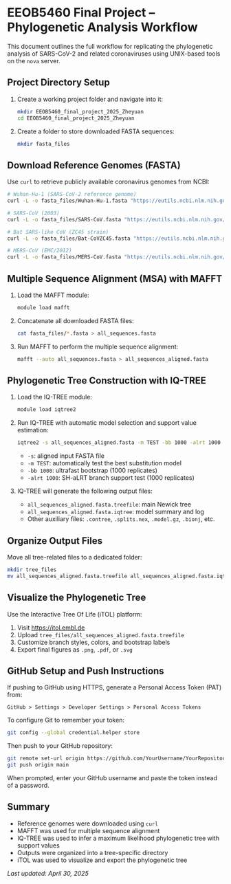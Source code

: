 # EEOB5460 Final Project – Phylogenetic Analysis Workflow

This document outlines the full workflow for replicating the phylogenetic analysis of SARS-CoV-2 and related coronaviruses using UNIX-based tools on the `nova` server.

## Project Directory Setup

1. Create a working project folder and navigate into it:

   ```bash
   mkdir EEOB5460_final_project_2025_Zheyuan
   cd EEOB5460_final_project_2025_Zheyuan
   ```

2. Create a folder to store downloaded FASTA sequences:

   ```bash
   mkdir fasta_files
   ```

## Download Reference Genomes (FASTA)

Use `curl` to retrieve publicly available coronavirus genomes from NCBI:

```bash
# Wuhan-Hu-1 (SARS-CoV-2 reference genome)
curl -L -o fasta_files/Wuhan-Hu-1.fasta "https://eutils.ncbi.nlm.nih.gov/entrez/eutils/efetch.fcgi?db=nuccore&id=MN908947.3&rettype=fasta&retmode=text"

# SARS-CoV (2003)
curl -L -o fasta_files/SARS-CoV.fasta "https://eutils.ncbi.nlm.nih.gov/entrez/eutils/efetch.fcgi?db=nuccore&id=AY278741.1&rettype=fasta&retmode=text"

# Bat SARS-like CoV (ZC45 strain)
curl -L -o fasta_files/Bat-CoVZC45.fasta "https://eutils.ncbi.nlm.nih.gov/entrez/eutils/efetch.fcgi?db=nuccore&id=MG772933.1&rettype=fasta&retmode=text"

# MERS-CoV (EMC/2012)
curl -L -o fasta_files/MERS-CoV.fasta "https://eutils.ncbi.nlm.nih.gov/entrez/eutils/efetch.fcgi?db=nuccore&id=JX869059.2&rettype=fasta&retmode=text"
```

## Multiple Sequence Alignment (MSA) with MAFFT

1. Load the MAFFT module:

   ```bash
   module load mafft
   ```

2. Concatenate all downloaded FASTA files:

   ```bash
   cat fasta_files/*.fasta > all_sequences.fasta
   ```

3. Run MAFFT to perform the multiple sequence alignment:

   ```bash
   mafft --auto all_sequences.fasta > all_sequences_aligned.fasta
   ```

## Phylogenetic Tree Construction with IQ-TREE

1. Load the IQ-TREE module:

   ```bash
   module load iqtree2
   ```

2. Run IQ-TREE with automatic model selection and support value estimation:

   ```bash
   iqtree2 -s all_sequences_aligned.fasta -m TEST -bb 1000 -alrt 1000
   ```

   - `-s`: aligned input FASTA file
   - `-m TEST`: automatically test the best substitution model
   - `-bb 1000`: ultrafast bootstrap (1000 replicates)
   - `-alrt 1000`: SH-aLRT branch support test (1000 replicates)

3. IQ-TREE will generate the following output files:
   - `all_sequences_aligned.fasta.treefile`: main Newick tree
   - `all_sequences_aligned.fasta.iqtree`: model summary and log
   - Other auxiliary files: `.contree`, `.splits.nex`, `.model.gz`, `.bionj`, etc.

## Organize Output Files

Move all tree-related files to a dedicated folder:

```bash
mkdir tree_files
mv all_sequences_aligned.fasta.treefile all_sequences_aligned.fasta.iqtree all_sequences_aligned.fasta.contree all_sequences_aligned.fasta.mldist all_sequences_aligned.fasta.splits.nex all_sequences_aligned.fasta.model.gz all_sequences_aligned.fasta.bionj all_sequences_aligned.fasta.ckp.gz tree_files/
```

## Visualize the Phylogenetic Tree

Use the Interactive Tree Of Life (iTOL) platform:

1. Visit https://itol.embl.de
2. Upload `tree_files/all_sequences_aligned.fasta.treefile`
3. Customize branch styles, colors, and bootstrap labels
4. Export final figures as `.png`, `.pdf`, or `.svg`

## GitHub Setup and Push Instructions

If pushing to GitHub using HTTPS, generate a Personal Access Token (PAT) from:

```
GitHub > Settings > Developer Settings > Personal Access Tokens
```

To configure Git to remember your token:

```bash
git config --global credential.helper store
```

Then push to your GitHub repository:

```bash
git remote set-url origin https://github.com/YourUsername/YourRepository.git
git push origin main
```

When prompted, enter your GitHub username and paste the token instead of a password.

## Summary

- Reference genomes were downloaded using `curl`
- MAFFT was used for multiple sequence alignment
- IQ-TREE was used to infer a maximum likelihood phylogenetic tree with support values
- Outputs were organized into a tree-specific directory
- iTOL was used to visualize and export the phylogenetic tree

_Last updated: April 30, 2025_
